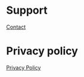 # Support
 
 [Contact](mailto:summitwolf@me.com?subject=Euclid's%20Tiles)

# Privacy policy

 [Privacy Policy](PrivacyPolicy.md)
